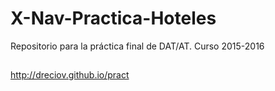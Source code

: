 # X-Nav-Practica-Hoteles
Repositorio para la práctica final de DAT/AT. Curso 2015-2016
##

http://dreciov.github.io/pract
